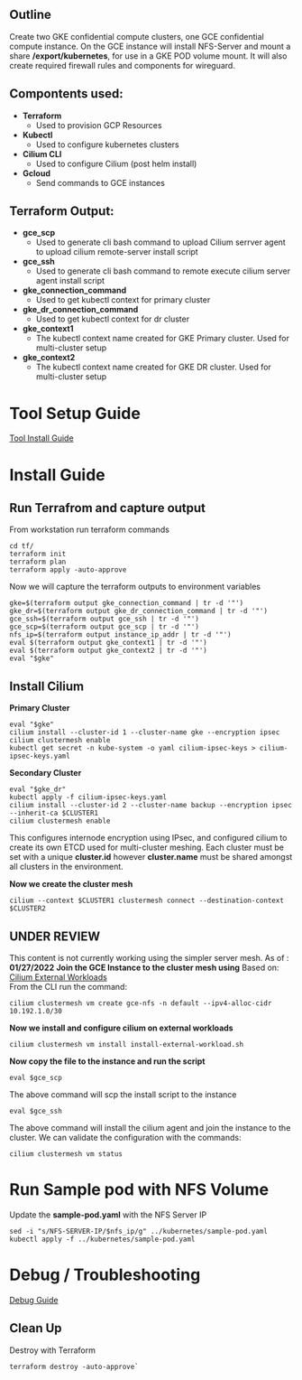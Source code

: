 ## Outline
Create two GKE confidential compute clusters, one GCE confidential compute instance. On the GCE instance will install NFS-Server and mount a share __/export/kubernetes__, for use in a GKE POD volume mount. It will also create required firewall rules and components for wireguard.

## Compontents used:
- **Terraform**
    - Used to provision GCP Resources
- **Kubectl**
    - Used to configure kubernetes clusters
- **Cilium CLI**
    - Used to configure Cilium (post helm install)
- **Gcloud**
    - Send commands to GCE instances

## Terraform Output:
- **gce_scp**
    - Used to generate cli bash command to upload Cilium serrver agent to upload cilium remote-server install script
- **gce_ssh**
    - Used to generate cli bash command to remote execute cilium server agent install script
- **gke_connection_command**
    - Used to get kubectl context for primary cluster
- **gke_dr_connection_command**
    - Used to get kubectl context for dr cluster
- **gke_context1**
    - The kubectl context name created for GKE Primary cluster. Used for multi-cluster setup
- **gke_context2**
    - The kubectl context name created for GKE DR cluster. Used for multi-cluster setup

# Tool Setup Guide

[Tool Install Guide](tools/ReadMe.md)

# Install Guide

## Run Terrafrom and capture output
From workstation run terraform commands
```
cd tf/
terraform init
terraform plan
terraform apply -auto-approve
```
Now we will capture the terraform outputs to environment variables
```
gke=$(terraform output gke_connection_command | tr -d '"')
gke_dr=$(terraform output gke_dr_connection_command | tr -d '"')
gce_ssh=$(terraform output gce_ssh | tr -d '"')
gce_scp=$(terraform output gce_scp | tr -d '"')
nfs_ip=$(terraform output instance_ip_addr | tr -d '"')
eval $(terraform output gke_context1 | tr -d '"')
eval $(terraform output gke_context2 | tr -d '"')
eval "$gke"
```

## Install Cilium
**Primary Cluster**
```
eval "$gke"
cilium install --cluster-id 1 --cluster-name gke --encryption ipsec
cilium clustermesh enable
kubectl get secret -n kube-system -o yaml cilium-ipsec-keys > cilium-ipsec-keys.yaml
```
**Secondary Cluster**
```
eval "$gke_dr"
kubectl apply -f cilium-ipsec-keys.yaml
cilium install --cluster-id 2 --cluster-name backup --encryption ipsec --inherit-ca $CLUSTER1
cilium clustermesh enable
```
This configures internode encryption using IPsec, and configured cilium to create its own ETCD used for multi-cluster meshing. Each cluster must be set with a unique **cluster.id** however **cluster.name** must be shared amongst all clusters in the environment.

**Now we create the cluster mesh**
```
cilium --context $CLUSTER1 clustermesh connect --destination-context $CLUSTER2
```

## UNDER REVIEW
This content is not currently working using the simpler server mesh. As of : **01/27/2022**
**Join the GCE Instance to the cluster mesh using**
Based on: [Cilium External Workloads](https://docs.cilium.io/en/v1.10/gettingstarted/external-workloads/)<br />
From the CLI run the command:
```
cilium clustermesh vm create gce-nfs -n default --ipv4-alloc-cidr 10.192.1.0/30
```

**Now we install and configure cilium on external workloads**
```
cilium clustermesh vm install install-external-workload.sh
```

**Now copy the file to the instance and run the script**
```
eval $gce_scp
```
The above command will scp the install script to the instance
```
eval $gce_ssh
```
The above command will install the cilium agent and join the instance to the cluster. We can validate the configuration with the commands:
```
cilium clustermesh vm status
```

# Run Sample pod with NFS Volume
Update the __sample-pod.yaml__ with the NFS Server IP
```
sed -i "s/NFS-SERVER-IP/$nfs_ip/g" ../kubernetes/sample-pod.yaml
kubectl apply -f ../kubernetes/sample-pod.yaml
```

# Debug / Troubleshooting
[Debug Guide](debug/ReadMe.md)

## Clean Up
Destroy with Terraform
```
terraform destroy -auto-approve`
```
